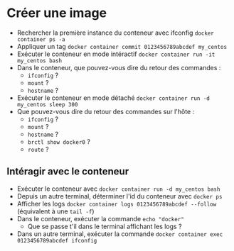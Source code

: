 # Créer une image

* Rechercher la première instance du conteneur avec ifconfig `docker container ps -a`
* Appliquer un tag `docker container commit 0123456789abcdef my_centos`
* Exécuter le conteneur en mode intéractif `docker container run -it my_centos bash`
* Dans le conteneur, que pouvez-vous dire du retour des commandes :
  * `ifconfig` ?
  * `mount` ?
  * `hostname` ?
* Exécuter le conteneur en mode détaché `docker container run -d my_centos sleep 300`
* Que pouvez-vous dire du retour des commandes sur l'hôte :
  * `ifconfig` ?
  * `mount` ?
  * `hostname` ?
  * `brctl show docker0` ?
  * `route` ?

## Intéragir avec le conteneur

* Exécuter le conteneur avec `docker container run -d my_centos bash`
* Depuis un autre terminal, déterminer l'id du conteneur avec `docker ps`
* Afficher les logs `docker container logs 0123456789abcdef --follow` (équivalent à une `tail -f`)
* Dans le conteneur, exécuter la commande `echo "docker"`
  * Que se passe t'il dans le terminal affichant les logs ?
* Dans un autre terminal, exécuter la commande `docker container exec 0123456789abcdef ifconfig`
